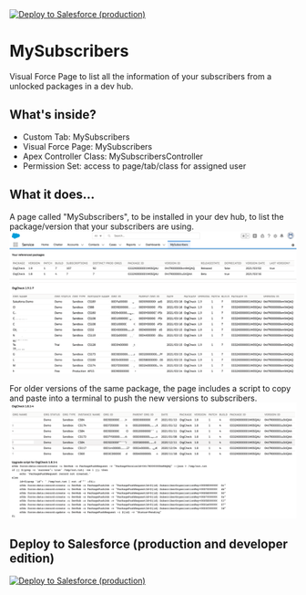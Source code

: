 <a href="https://githubsfdeploy.herokuapp.com/app/githubdeploy/VinceFINET/MySubscribers?ref=master">
  <img alt="Deploy to Salesforce (production)" src="https://raw.githubusercontent.com/afawcett/githubsfdeploy/master/deploy.png">
</a>

# MySubscribers
Visual Force Page to list all the information of your subscribers from a unlocked packages in a dev hub.

## What's inside?
- Custom Tab: MySubscribers
- Visual Force Page: MySubscribers
- Apex Controller Class: MySubscribersController
- Permission Set: access to page/tab/class for assigned user

## What it does...
A page called "MySubscribers", to be installed in your dev hub, to list the package/version that your subscribers are using.
![Screenshot #1](/docs/MySubs.png)

For older versions of the same package, the page includes a script to copy and paste into a terminal to push the new versions to subscribers.
![Screenshot #1](/docs/MySubs2.png)

## Deploy to Salesforce (production and developer edition)
<a href="https://githubsfdeploy.herokuapp.com/app/githubdeploy/VinceFINET/MySubscribers?ref=master">
  <img alt="Deploy to Salesforce (production)" src="https://raw.githubusercontent.com/afawcett/githubsfdeploy/master/deploy.png">
</a>
